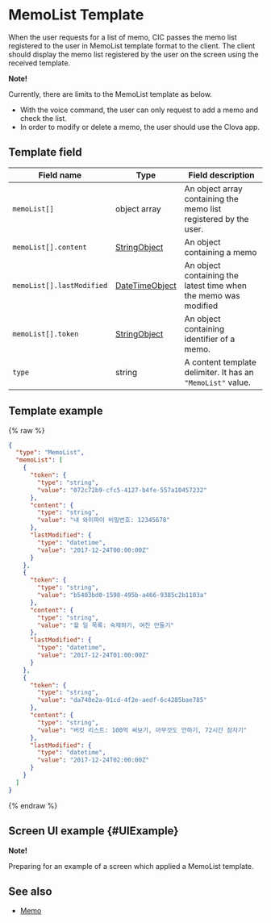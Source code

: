 # MemoList Template
When the user requests for a list of memo, CIC passes the memo list registered to the user in MemoList template format to the client. The client should display the memo list registered by the user on the screen using the received template.

<div class="note">
<p><strong>Note!</strong></p>
<p>Currently, there are limits to the MemoList template as below.</p>
<ul>
  <li>With the voice command, the user can only request to add a memo and check the list.</li>
  <li>In order to modify or delete a memo, the user should use the Clova app.</li>
</ul>
</div>

## Template field

| Field name       | Type    | Field description                     |
|---------------|---------|-----------------------------|
| `memoList[]`              | object array  | An object array containing the memo list registered by the user.                                       |
| `memoList[].content`      | [StringObject](/CIC/References/ContentTemplates/Shared_Objects.md#StringObject)     | An object containing a memo  |
| `memoList[].lastModified` | [DateTimeObject](/CIC/References/ContentTemplates/Shared_Objects.md#DateTimeObject) | An object containing the latest time when the memo was modified |
| `memoList[].token`        | [StringObject](/CIC/References/ContentTemplates/Shared_Objects.md#StringObject)     | An object containing identifier of a memo.  |
| `type`                    | string                                                                              | A content template delimiter. It has an `"MemoList"` value.             |

## Template example

{% raw %}

```json
{
  "type": "MemoList",
  "memoList": [
    {
      "token": {
        "type": "string",
        "value": "072c72b9-cfc5-4127-b4fe-557a10457232"
      },
      "content": {
        "type": "string",
        "value": "내 와이파이 비밀번호: 12345678"
      },
      "lastModified": {
        "type": "datetime",
        "value": "2017-12-24T00:00:00Z"
      }
    },
    {
      "token": {
        "type": "string",
        "value": "b5403bd0-1598-495b-a466-9385c2b1103a"
      },
      "content": {
        "type": "string",
        "value": "할 일 목록: 숙제하기, 여친 만들기"
      },
      "lastModified": {
        "type": "datetime",
        "value": "2017-12-24T01:00:00Z"
      }
    },
    {
      "token": {
        "type": "string",
        "value": "da740e2a-01cd-4f2e-aedf-6c4285bae785"
      },
      "content": {
        "type": "string",
        "value": "버킷 리스트: 100억 써보기, 아무것도 안하기, 72시간 잠자기"
      },
      "lastModified": {
        "type": "datetime",
        "value": "2017-12-24T02:00:00Z"
      }
    }
  ]
}
```

{% endraw %}

## Screen UI example {#UIExample}

<div class="note">
<p><strong>Note!</strong></p>
<p>Preparing for an example of a screen which applied a MemoList template.</p>
</div>

## See also
* [Memo](/CIC/References/ContentTemplates/Memo.md)